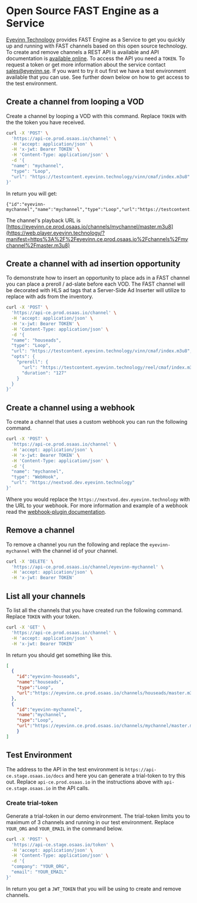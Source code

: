 # Open Source FAST Engine as a Service

[Eyevinn Technology](https://www.eyevinn.se) provides FAST Engine as a Service to get you quickly up and running with FAST channels based on this open source technology. To create and remove channels a REST API is available and API documentation is [available online](https://api-ce.prod.osaas.io/docs). To access the API you need a `TOKEN`. To request a token or get more information about the service contact [sales@eyevinn.se](mailto:sales@eyevinn.se). If you want to try it out first we have a test environment available that you can use. See further down below on how to get access to the test environment.

## Create a channel from looping a VOD

Create a channel by looping a VOD with this command. Replace `TOKEN` with the the token you have received.

```bash
curl -X 'POST' \
  'https://api-ce.prod.osaas.io/channel' \
  -H 'accept: application/json' \
  -H 'x-jwt: Bearer TOKEN' \
  -H 'Content-Type: application/json' \
  -d '{
  "name": "mychannel",
  "type": "Loop",
  "url": "https://testcontent.eyevinn.technology/vinn/cmaf/index.m3u8"
}'
```

In return you will get:

```
{"id":"eyevinn-mychannel","name":"mychannel","type":"Loop","url":"https://testcontent.eyevinn.technology/vinn/cmaf/index.m3u8","playback":"https://eyevinn.ce.prod.osaas.io/channels/mychannel/master.m3u8"}
```

The channel's playback URL is [https://eyevinn.ce.prod.osaas.io/channels/mychannel/master.m3u8](https://web.player.eyevinn.technology/?manifest=https%3A%2F%2Feyevinn.ce.prod.osaas.io%2Fchannels%2Fmychannel%2Fmaster.m3u8)


## Create a channel with ad insertion opportunity

To demonstrate how to insert an opportunity to place ads in a FAST channel you can place a preroll / ad-slate before each VOD. The FAST channel will be decorated with HLS ad tags that a Server-Side Ad Inserter will utilize to replace with ads from the inventory.

```bash
curl -X 'POST' \
  'https://api-ce.prod.osaas.io/channel' \
  -H 'accept: application/json' \
  -H 'x-jwt: Bearer TOKEN' \
  -H 'Content-Type: application/json' \
  -d '{
  "name": "houseads",
  "type": "Loop",
  "url": "https://testcontent.eyevinn.technology/vinn/cmaf/index.m3u8",
  "opts": {
    "preroll": {
      "url": "https://testcontent.eyevinn.technology/reel/cmaf/index.m3u8",
      "duration": "127"
    }
  }
}'
```

## Create a channel using a webhook

To create a channel that uses a custom webhook you can run the following command.

```bash
curl -X 'POST' \
  'https://api-ce.prod.osaas.io/channel' \
  -H 'accept: application/json' \
  -H 'x-jwt: Bearer TOKEN' \
  -H 'Content-Type: application/json' \
  -d '{
  "name": "mychannel",
  "type": "WebHook",
  "url": "https://nextvod.dev.eyevinn.technology"
}'
```

Where you would replace the `https://nextvod.dev.eyevinn.technology` with the URL to your webhook. For more information and example of a webhook read the [webhook-plugin documentation](plugins/webhook.md).


## Remove a channel

To remove a channel you run the following and replace the `eyevinn-mychannel` with the channel id of your channel.

```bash
curl -X 'DELETE' \
  'https://api-ce.prod.osaas.io/channel/eyevinn-mychannel' \
  -H 'accept: application/json' \
  -H 'x-jwt: Bearer TOKEN'
```

## List all your channels

To list all the channels that you have created run the following command. Replace `TOKEN` with your token.

```bash
curl -X 'GET' \
  'https://api-ce.prod.osaas.io/channel' \
  -H 'accept: application/json' \
  -H 'x-jwt: Bearer TOKEN'
```

In return you should get something like this.

```json
[
  {
    "id":"eyevinn-houseads",
    "name":"houseads",
    "type":"Loop",
    "url":"https://eyevinn.ce.prod.osaas.io/channels/houseads/master.m3u8"
  },
  {
    "id":"eyevinn-mychannel",
    "name":"mychannel",
    "type":"Loop",
    "url":"https://eyevinn.ce.prod.osaas.io/channels/mychannel/master.m3u8"
    }
]
```

## Test Environment

The address to the API in the test environment is `https://api-ce.stage.osaas.io/docs` and here you can generate a trial-token to try this out. Replace `api-ce.prod.osaas.io` in the instructions above with `api-ce.stage.osaas.io` in the API calls.

### Create trial-token

Generate a trial-token in our demo environment. The trial-token limits you to maximum of 3 channels and running in our test environment. Replace `YOUR_ORG` and `YOUR_EMAIL` in the command below.

```bash
curl -X 'POST' \
  'https://api-ce.stage.osaas.io/token' \
  -H 'accept: application/json' \
  -H 'Content-Type: application/json' \
  -d '{
  "company": "YOUR_ORG",
  "email": "YOUR_EMAIL"
}'
```

In return you get a `JWT_TOKEN` that you will be using to create and remove channels.
